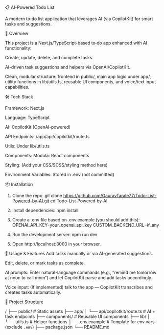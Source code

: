    📋 AI-Powered Todo List

A modern to‑do list application that leverages AI (via CopilotKit) for smart tasks and suggestions.

🧩 Overview

This project is a Next.js/TypeScript-based to‑do app enhanced with AI functionality:

Create, update, delete, and complete tasks.

AI-driven task suggestions and helpers via OpenAI/CopilotKit.

Clean, modular structure: frontend in public/, main app logic under app/, utility functions in lib/utils.ts, reusable UI components, and voice/text input capabilities.


🛠️ Tech Stack

Framework: Next.js

Language: TypeScript

AI: CopilotKit (OpenAI-powered)

API Endpoints: /app/api/copilotkit/route.ts

Utils: Under lib/utils.ts

Components: Modular React components

Styling: (Add your CSS/SCSS/styling method here)

Environment Variables: Stored in .env (not committed)


📦 Installation
1. Clone the repo:
   git clone https://github.com/GauravTarale77/Todo-List-Powered-by-AI.git
   cd Todo-List‑Powered‑by‑AI

2. Install dependencies:
   npm install

3. Create a .env file based on .env.example (you should add this):
   OPENAI_API_KEY=your_openai_api_key
   CUSTOM_BACKEND_URL=if_any

4. Run the development server:
   npm run dev

5. Open http://localhost:3000 in your browser.

🔧 Usage & Features
Add tasks manually or via AI-generated suggestions.

Edit, delete, or mark tasks as complete.

AI prompts: Enter natural-language commands (e.g., “remind me tomorrow at noon to call mom”) and let CopilotKit parse and add tasks accordingly.

Voice input: (If implemented) talk to the app — CopilotKit transcribes and creates tasks automatically.


📁 Project Structure

/
├── public/                    # Static assets
├── app/
│   └── api/copilotkit/route.ts   # AI + task endpoints
├── components/                # Reusable UI components
├── lib/
│   └── utils.ts               # Helper functions
├── .env.example               # Template for env vars (exclude `.env`)
├── package.json
└── README.md
